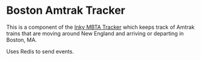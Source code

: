 # Boston Amtrak Tracker

This is a component of the [Inky MBTA Tracker](https://ryanwallace.cloud/posts/inky-mbta-tracker-guide/) which keeps track of
Amtrak trains that are moving around New England and arriving or departing in Boston, MA.

Uses Redis to send events.
